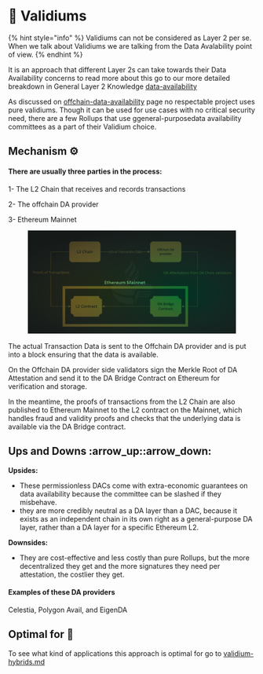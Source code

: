 # 🔐 Validiums

{% hint style="info" %}
Validiums can not be considered as Layer 2 per se. When we talk about Validiums we are talking from the Data Avalability point of view.
{% endhint %}

It is an approach that different Layer 2s can take towards their Data Availability concerns to read more about this go to our more detailed breakdown in General Layer 2 Knowledge [data-availability](../../general-layer-2-knowledge/data-availability/ "mention")



As discussed on [offchain-data-availability](../../general-layer-2-knowledge/data-availability/offchain-data-availability/ "mention") page no respectable project uses pure validiums. Though it can be used for use cases with no critical security need, there are a few Rollups that use ggeneral-purposedata availability committees as a part of their Validium choice.

## Mechanism :gear:

#### There are usually three parties in the process:

1- The L2 Chain that receives and records transactions

2- The offchain DA provider

3- Ethereum Mainnet

<figure><img src="../../.gitbook/assets/da.png" alt=""><figcaption></figcaption></figure>

The actual Transaction Data is sent to the Offchain DA provider and is put into a block ensuring that the data is available.

On the Offchain DA provider side validators sign the Merkle Root of DA Attestation and send it to the DA Bridge Contract on Ethereum for verification and storage.

In the meantime, the proofs of transactions from the L2 Chain are also published to Ethereum Mainnet to the L2 contract on the Mainnet, which handles fraud and validity proofs and checks that the underlying data is available via the DA Bridge contract.

## Ups and Downs :arrow\_up::arrow\_down:

**Upsides:**

* These permissionless DACs come with extra-economic guarantees on data availability because the committee can be slashed if they misbehave.
* they are more credibly neutral as a DA layer than a DAC, because it exists as an independent chain in its own right as a general-purpose DA layer, rather than a DA layer for a specific Ethereum L2.

**Downsides:**

* They are cost-effective and less costly than pure Rollups, but the more decentralized they get and the more signatures they need per attestation, the costlier they get.

#### Examples of these DA providers

Celestia, Polygon Avail, and EigenDA



## Optimal for 🎯

To see what kind of applications this approach is optimal for go to [validium-hybrids.md](../../transaction-costs/validium-hybrids.md "mention")
